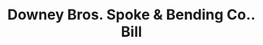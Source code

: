 ---
doi: 10.7916/D8GJ0W4F
date_other: '1912'
date_other_textual: '1912'
form: printed ephemera
genre:
- Invoices
name:
- Downey Bros. Spoke & Bending Co.
object_in_context_url: https://biggert.cul.columbia.edu/items/view/ave_biggert_01697
subject_hierarchical_geographic:
- Lancaster, Pennsylvania, United States
subject_name:
- Downey Bros. Spoke & Bending Co.
title: Downey Bros. Spoke & Bending Co.. Bill
sort_title: Downey Bros. Spoke & Bending Co.. Bill
call_number: ave_biggert_01697
coordinates:
- 40.03972222222222,-76.30444444444444
pid: ave_biggert_01697
identifiers: ave_biggert_01697
canvas_id: ldpd:396955
permalink: "/items/ave_biggert_01697/"
layout: iiif-image-page
---